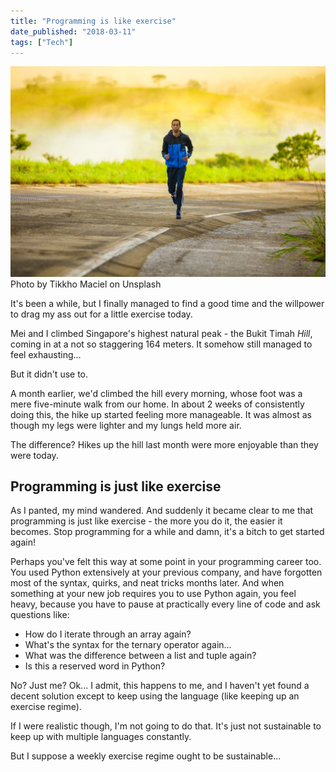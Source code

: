 ```yaml
---
title: "Programming is like exercise"
date_published: "2018-03-11"
tags: ["Tech"]
---
```


![exercise](images/tikkho-maciel-72251-unsplash-1024x683.jpg) Photo by Tikkho Maciel on Unsplash

It's been a while, but I finally managed to find a good time and the willpower to drag my ass out for a little exercise today.

Mei and I climbed Singapore's highest natural peak - the Bukit Timah _Hill_, coming in at a not so staggering 164 meters. It somehow still managed to feel exhausting...

But it didn't use to.

A month earlier, we'd climbed the hill every morning, whose foot was a mere five-minute walk from our home. In about 2 weeks of consistently doing this, the hike up started feeling more manageable. It was almost as though my legs were lighter and my lungs held more air.

The difference? Hikes up the hill last month were more enjoyable than they were today.

## Programming is just like exercise

As I panted, my mind wandered. And suddenly it became clear to me that programming is just like exercise - the more you do it, the easier it becomes. Stop programming for a while and damn, it's a bitch to get started again!

Perhaps you've felt this way at some point in your programming career too. You used Python extensively at your previous company, and have forgotten most of the syntax, quirks, and neat tricks months later. And when something at your new job requires you to use Python again, you feel heavy, because you have to pause at practically every line of code and ask questions like:

- How do I iterate through an array again?
- What's the syntax for the ternary operator again...
- What was the difference between a list and tuple again?
- Is this a reserved word in Python?

No? Just me? Ok... I admit, this happens to me, and I haven't yet found a decent solution except to keep using the language (like keeping up an exercise regime).

If I were realistic though, I'm not going to do that. It's just not sustainable to keep up with multiple languages constantly.

But I suppose a weekly exercise regime ought to be sustainable...
